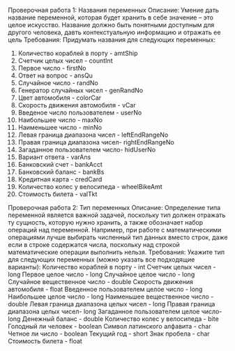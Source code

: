 Проверочная работа 1: Названия переменных
Описание:
Умение дать название переменной, которая будет хранить в себе значение – это целое искусство. Название должно быть понятными доступным для другого человека, давть контекстуальную информацию и отражать ее цель
Требования:
Придумать названия для следующих переменных:
1.	Количество кораблей в порту	  -   amtShip
2.	Счетчик целых чисел	          -   countInt
3.	Первое число		              -   firstNo
4.	Ответ на вопрос	              -   ansQu
5.	Случайное число	              -   randNo
6.	Генератор случайных чисел	    -   genRandNo
7.	Цвет автомобиля	              -   colorCar
8.	Скорость движения автомобиля	-   vCar
9.	Введеное число пользователем	-   userNo
10.	Наибольшее число	            -   maxNo
11.	Наименьшее число	            -   minNo
12.	Левая граница диапазона чисел	- leftEndRangeNo
13.	Правая граница диапазона чисел-	rightEndRangeNo
14.	Загаданное пользователем число-	hidUserNo
15.	Вариант ответа	              - varAns
16.	Банковский счет	              - bankAcct
17.	Банковский баланс	            - bankBs
18.	Кредитная карта	              - credCard
19.	Количество колес у велосипеда	- wheelBikeAmt
20.	Стоимость билета	            - valTkt

Проверочная работа 2: Тип переменных
Описание:
Определение типа переменной является важной задачей, поскольку тип должен отражать ту сущность, которую нужно хранить,
а также обозначает набор операций над переменной. Например, при работе с математическими операциями лучше выбирать численный тип данных вместо строк, даже если в строке содержатся числа, поскольку над строкой математические операции выполнить нельзя.
Требования:
Укажите тип для следующих переменных (можно указать все подходящие варианты):
Количество кораблей в порту	        - int
Счетчик целых чисел	                - long
Первое целое число	                - long
Случайное целое число	              - long
Случайное вещественное число	      - double
Скорость движения автомобиля	      - float
Введенное пользователем целое число	- long
Наибольшее целое число	            - long
Наименьшее вещественное число	      - double
Левая граница диапазона целых чисел	- long
Правая граница диапазона целых чисел-	long
Загаданное пользователем целое число-	long
Денежный баланс	                    - double
Количество колес у велосипеда	      - bite
Голодный ли человек	                - boolean
Символ латинского алфавита	        - char
Четное ли число	                    - boolean
Текущий год	                        - short
Знак пробела	                      - char
Стоимость билета	                  - float
